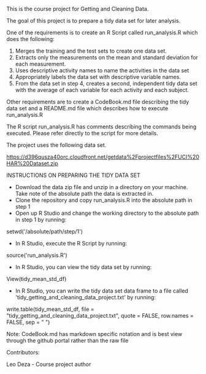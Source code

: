 This is the course project for Getting and Cleaning Data. 

The goal of this project is to prepare a tidy data set for later analysis.

One of the requirements is to create an R Script called run_analysis.R which does the following:

1. Merges the training and the test sets to create one data set.
2. Extracts only the measurements on the mean and standard deviation for each measurement.
3. Uses descriptive activity names to name the activities in the data set
4. Appropriately labels the data set with descriptive variable names.
5. From the data set in step 4, creates a second, independent tidy data set with the average of each variable for each activity and each subject.

Other requirements are to create a CodeBook.md file describing the tidy data set and a README.md file which describes how to execute run_analysis.R

The R script run_analysis.R has comments describing the commands being executed. Please refer directly to the script for more details.

The project uses the following data set.

https://d396qusza40orc.cloudfront.net/getdata%2Fprojectfiles%2FUCI%20HAR%20Dataset.zip

INSTRUCTIONS ON PREPARING THE TIDY DATA SET

* Download the data zip file and unzip in a directory on your machine. Take note of the absolute path the data is extracted in.
* Clone the repository and copy run_analysis.R into the absolute path in step 1
* Open up R Studio and change the working directory to the absolute path in step 1 by running:

setwd('/absolute/path/step/1')

* In R Studio, execute the R Script by running: 

source('run_analysis.R')

* In R Studio, you can view the tidy data set by running: 

View(tidy_mean_std_df)

* In R Studio, you can write the tidy data set data frame to a file called 'tidy_getting_and_cleaning_data_project.txt' by running: 

write.table(tidy_mean_std_df, file = "tidy_getting_and_cleaning_data_project.txt", quote = FALSE, row.names = FALSE, sep = " ")

Note: CodeBook.md has markdown specific notation and is best view through the github portal rather than the raw file

Contributors:

Leo Deza - Course project author
